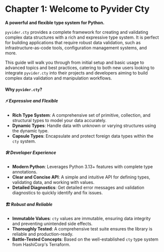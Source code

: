 # Chapter 1: Welcome to Pyvider Cty

**A powerful and flexible type system for Python.**

`pyvider.cty` provides a complete framework for creating and validating complex data structures with a rich and expressive type system. It is perfect for building applications that require robust data validation, such as infrastructure-as-code tools, configuration management systems, and more.

This guide will walk you through from initial setup and basic usage to advanced topics and best practices, catering to both new users looking to integrate `pyvider.cty` into their projects and developers aiming to build complex data validation and manipulation workflows.

#### Why `pyvider.cty`?

##### ⚡ **Expressive and Flexible**
-   **Rich Type System**: A comprehensive set of primitive, collection, and structural types to model your data accurately.
-   **Dynamic Types**: Handle data with unknown or varying structures using the dynamic type.
-   **Capsule Types**: Encapsulate and protect foreign data types within the `cty` system.

##### 🛠️ **Developer Experience**
-   **Modern Python**: Leverages Python 3.13+ features with complete type annotations.
-   **Clear and Concise API**: A simple and intuitive API for defining types, validating data, and working with values.
-   **Detailed Diagnostics**: Get detailed error messages and validation diagnostics to quickly identify and fix issues.

##### 🏗️ **Robust and Reliable**
-   **Immutable Values**: `cty` values are immutable, ensuring data integrity and preventing unintended side effects.
-   **Thoroughly Tested**: A comprehensive test suite ensures the library is reliable and production-ready.
-   **Battle-Tested Concepts**: Based on the well-established `cty` type system from HashiCorp's Terraform.
